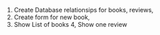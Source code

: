 1. Create Database relationsips for books, reviews, 
2. Create form for new book, 
3. Show List of books
4, Show one review